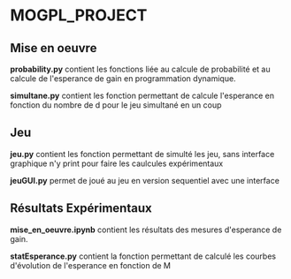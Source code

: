 # MOGPL_PROJECT

## Mise en oeuvre

**probability.py** contient les fonctions liée au calcule de probabilité et au calcule de l'esperance de gain en programmation dynamique.

**simultane.py** contient les fonction permettant de calcule l'esperance en fonction du nombre de d pour le jeu simultané en un coup

## Jeu

**jeu.py** contient les fonction permettant de simulté les jeu, sans interface graphique n'y print pour faire les caulcules expérimentaux

**jeuGUI.py** permet de joué au jeu en version sequentiel avec une interface

## Résultats Expérimentaux

**mise_en_oeuvre.ipynb** contient les résultats des mesures d'esperance de gain.

**statEsperance.py** contient la fonction permettant de calculé les courbes d'évolution de l'esperance en fonction de M
